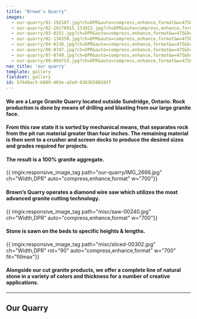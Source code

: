 ```yaml
---
title: "Brown's Quarry"
images:
  - our-quarry/01-192107.jpg?ch=DPR&auto=compress,enhance,format&w=475&h=300
  - our-quarry/02-20170915_133022.jpg?ch=DPR&auto=compress,enhance,format&w=475&h=300
  - our-quarry/03-0151.jpg?ch=DPR&auto=compress,enhance,format&w=475&h=300
  - our-quarry/02-134350.jpg?ch=DPR&auto=compress,enhance,format&w=475&h=300
  - our-quarry/04-0130.jpg?ch=DPR&auto=compress,enhance,format&w=475&h=300
  - our-quarry/08-0747.jpg?ch=DPR&auto=compress,enhance,format&w=475&h=300
  - our-quarry/07-0749.jpg?ch=DPR&auto=compress,enhance,format&w=475&h=300
  - our-quarry/09-094753.jpg?ch=DPR&auto=compress,enhance,format&w=475&h=300
nav_title: 'our quarry'
template: gallery
fieldset: gallery
id: 57649ac5-6899-403e-a2e9-83836580202f
---
```

<article class="content">
<h4>We are a Large Granite Quarry located outside Sundridge, Ontario. Rock production is done by means of drilling and blasting from our large granite face.</h4>
<h4> From this raw state it is sorted by mechanical means, that separates rock from the pit run material greater than four inches. The remaining material is then sent to a crusher and screen decks to produce the desired sizes and grades required for projects.</h4><p></p>
<h4>The result is a 100% granite aggregate.</h4>
{{ imgix:responsive_image_tag path="our-quarry/IMG_2666.jpg" ch="Width,DPR" auto="compress,enhance,format" w="700"}}
</br>
<h4>Brown’s Quarry operates a diamond wire saw which utilizes the most advanced granite cutting technology.</h4>
{{ imgix:responsive_image_tag path="misc/saw-00240.jpg" ch="Width,DPR" auto="compress,enhance,format" w="700"}}
<h4>Stone is sawn on the beds to specific heights & lengths.</h4>
{{ imgix:responsive_image_tag path="misc/sliced-00302.jpg" ch="Width,DPR" rot="90" auto="compress,enhance,format" w="700" fit="fillmax"}}
<h4> Alongside our cut granite products, we offer a complete line of natural stone in a variety of colors and thickness for a number of creative applications.</h4>
<hr>
<h2>Our Quarry</h2>
</article>
